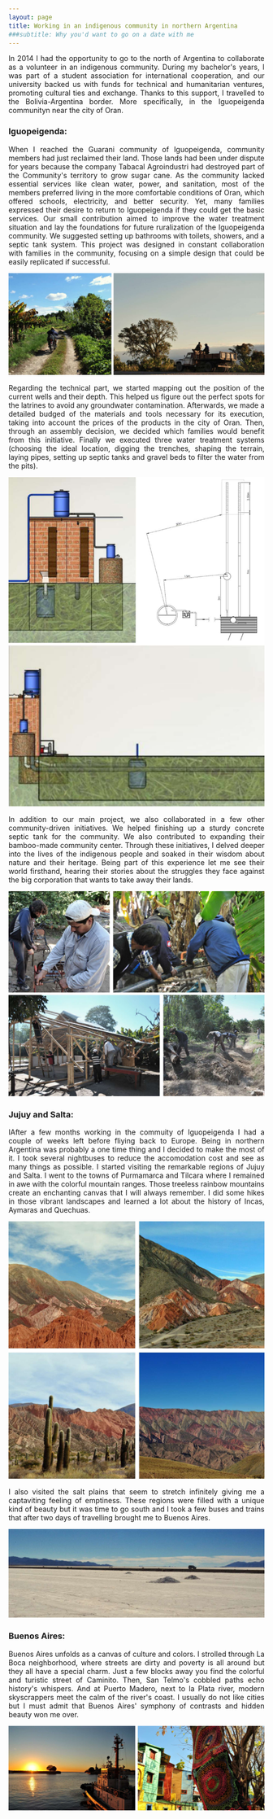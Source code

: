 ```yaml
---
layout: page
title: Working in an indigenous community in northern Argentina
###subtitle: Why you'd want to go on a date with me
---
```


<p align="justify">
In 2014 I had the opportunity to go to the north of Argentina to collaborate as a volunteer in an indigenous community. During my bachelor's years, I was part of a student association for international cooperation, and our university backed us with funds for technical and humanitarian ventures, promoting cultural ties and exchange. Thanks to this support, I travelled to the Bolivia-Argentina border. More specifically, in the Iguopeigenda communityn near the city of Oran.
 </p>



### Iguopeigenda:





<p align="justify"> When I reached the Guarani community of Iguopeigenda, community members had just reclaimed their land. Those lands had been under dispute for years because the company Tabacal Agroindustri had destroyed part of the Community's territory to grow sugar cane. As the community lacked essential services like clean water, power, and sanitation, most of the members preferred living in the more comfortable conditions of Oran, which offered schools, electricity, and better security. Yet, many families expressed their desire to return to Iguopeigenda if they could get the basic services. Our small contribution aimed to improve the water treatment situation and lay the foundations for future ruralization of the Iguopeigenda community. We suggested setting up bathrooms with toilets, showers, and a septic tank system. This project was designed in constant collaboration with families in the community, focusing on a simple design that could be easily replicated if successful. </p>






![comunitat](/assets/img/Argentina/comunitat.jpg "comunitat")


<p align="justify"> Regarding the technical part, we started mapping out the position of the current wells and their depth. This helped us figure out the perfect spots for the latrines to avoid any groundwater contamination. Afterwards, we made a detailed budged of the materials and tools necessary for its execution, taking into account the prices of the products in the city of Oran. Then, through an assembly decision, we decided which families would benefit from this initiative. Finally we executed three water treatment systems (choosing the ideal location, digging the trenches, shaping the terrain, laying pipes, setting up septic tanks and gravel beds to filter the water from the pits).</p>




![comunitat1](/assets/img/Argentina/comunitat_1.jpg "comunitat_1")

<p align="justify"> In addition to our main project, we also collaborated in a few other community-driven initiatives. We helped finishing up a sturdy concrete septic tank for the community. We also contributed to expanding their bamboo-made community center. Through these initiatives, I delved deeper into the lives of the indigenous people and soaked in their wisdom about nature and their heritage. Being part of this experience let me see their world firsthand, hearing their stories about the struggles they face against the big corporation that wants to take away their lands.</p>

![comunitat2](/assets/img/Argentina/comunitat_2.jpg "comunitat_2")


### Jujuy and Salta:

<p align="justify"> IAfter a few months working in the commuity of Iguopeigenda I had a couple of weeks left before fliying back to Europe. Being in northern Argentina was probably a one time thing and I decided to make the most of it. I took several nightbuses to reduce the accomodation cost and see as many things as possible. I started visiting the remarkable regions of Jujuy and Salta. I went to the towns of Purmamarca and Tilcara where I remained in awe with the colorful mountain ranges. Those treeless rainbow mountains create an enchanting canvas that I will always remember. I did some hikes in those vibrant landscapes and learned a lot about the history of Incas, Aymaras and Quechuas.</p>




![Jujuy](/assets/img/Argentina/jujuy.jpg "jujuy")


<p align="justify"> I also visited the salt plains that seem to stretch infinitely giving me a captaviting feeling of emptiness. These regions were filled with a unique kind of beauty but it was time to go south and I took a few buses and trains that after two days of travelling brought me to Buenos Aires.</p>

![salar](/assets/img/Argentina/salar.jpg "salar")



### Buenos Aires:

<p align="justify"> Buenos Aires unfolds as a canvas of culture and colors. I strolled through La Boca neighborhood, where streets are dirty and poverty is all around but they all have a special charm. Just a few blocks away you find the colorful and turistic street of Caminito. Then, San Telmo's cobbled paths echo history's whispers. And at Puerto Madero, next to la Plata river, modern skyscrappers meet the calm of the river's coast. I usually do not like cities but I must admit that Buenos Aires' symphony of contrasts and hidden beauty won me over. </p>


![BuenosAires](/assets/img/Argentina/BuenosAires.jpg "BuenosAires")
